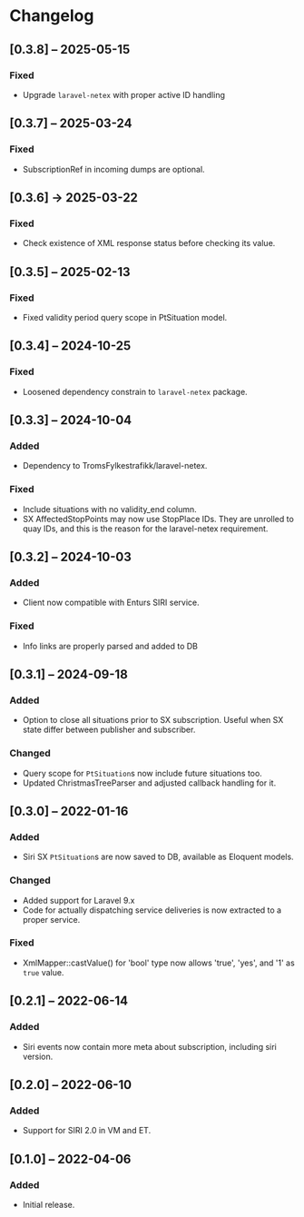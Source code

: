 # Changelog

## [0.3.8] – 2025-05-15

### Fixed

- Upgrade `laravel-netex` with proper active ID handling

## [0.3.7] – 2025-03-24

### Fixed

- SubscriptionRef in incoming dumps are optional.

## [0.3.6] → 2025-03-22

### Fixed

- Check existence of XML response status before checking its value.

## [0.3.5] – 2025-02-13

### Fixed

- Fixed validity period query scope in PtSituation model.

## [0.3.4] – 2024-10-25

### Fixed

- Loosened dependency constrain to `laravel-netex` package.

## [0.3.3] – 2024-10-04

### Added

- Dependency to TromsFylkestrafikk/laravel-netex.

### Fixed

- Include situations with no validity_end column.
- SX AffectedStopPoints may now use StopPlace IDs. They are unrolled
  to quay IDs, and this is the reason for the laravel-netex
  requirement.

## [0.3.2] – 2024-10-03

### Added

- Client now compatible with Enturs SIRI service.

### Fixed

- Info links are properly parsed and added to DB

## [0.3.1] – 2024-09-18

### Added

- Option to close all situations prior to SX subscription. Useful when
  SX state differ between publisher and subscriber.

### Changed

- Query scope for `PtSituation`s now include future situations too.
- Updated ChristmasTreeParser and adjusted callback handling for it.

## [0.3.0] – 2022-01-16

### Added

- Siri SX `PtSituation`s are now saved to DB, available as Eloquent
  models.

### Changed

- Added support for Laravel 9.x
- Code for actually dispatching service deliveries is now extracted to
  a proper service.

### Fixed

- XmlMapper::castValue() for 'bool' type now allows 'true', 'yes', and
  '1' as `true` value.

## [0.2.1] – 2022-06-14

### Added

- Siri events now contain more meta about subscription, including siri
  version.

## [0.2.0] – 2022-06-10

### Added

- Support for SIRI 2.0 in VM and ET.

## [0.1.0] – 2022-04-06

### Added

- Initial release.
